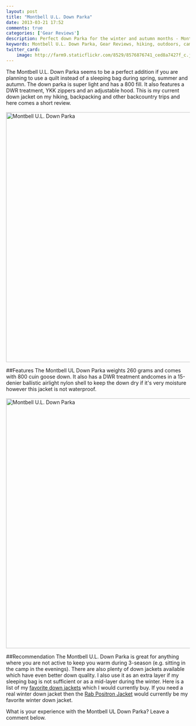 ```yaml
---
layout: post
title: "Montbell U.L. Down Parka"
date: 2013-03-21 17:52
comments: true
categories: ['Gear Reviews']
description: Perfect down Parka for the winter and autumn months - Montbell U.L. Down Parka Review
keywords: Montbell U.L. Down Parka, Gear Reviews, hiking, outdoors, camping, down Parka
twitter_card:
    image: http://farm9.staticflickr.com/8529/8576876741_ced8a7427f_c.jpg
---
```

The Montbell U.L. Down Parka seems to be a perfect addition if you are planning to use a quilt instead of a sleeping bag during spring, summer and autumn. The down parka is super light and has a 800 fill. It also features a DWR treatment, YKK zippers and an adjustable hood. This is my current down jacket on my hiking, backpacking and other backcountry trips and here comes a short review.<br><br>
<a href="https://www.flickr.com/photos/90204224@N07/8576876741" title="Montbell U.L. Down Parka"><img src="https://farm9.staticflickr.com/8529/8576876741_96879fe3d5_b.jpg" width="1024" height="683" alt="Montbell U.L. Down Parka"></a>
<!--more-->

##Features
The Montbell UL Down Parka weights 260 grams and comes with 800 cuin goose down. It also has a DWR treatment andcomes in a 15-denier ballistic airlight nylon shell to keep the down dry if it's very moisture however this jacket is not waterproof.<br><br>
<a href="https://www.flickr.com/photos/90204224@N07/8576876031" title="Montbell U.L. Down Parka"><img src="https://farm9.staticflickr.com/8526/8576876031_2b76bdfb2e_b.jpg" width="1024" height="683" alt="Montbell U.L. Down Parka"></a>

##Recommendation
The Montbell U.L. Down Parka is great for anything where you are not active to keep you warm during 3-season (e.g. sitting in the camp in the evenings). There are also plenty of down jackets available which have even better down quality. I also use it as an extra layer if my sleeping bag is not sufficient or as a mid-layer during the winter. Here is a list of my <a href="http://www.hikeventures.com/best-down-jackets/">favorite down jackets</a> which I would currently buy. If you need a real winter down jacket then the <a href="http://amzn.to/1I4ao2P">Rab Positron Jacket</a> would currently be my favorite winter down jacket.
 
What is your experience with the Montbell UL Down Parka? Leave a comment below.
